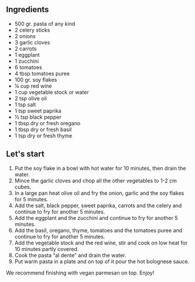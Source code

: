 ## Ingredients

- 500 gr. pasta of any kind
- 2 celery sticks
- 2 onions
- 3 garlic cloves
- 2 carrots
- 1 eggplant
- 1 zucchini
- 6 tomatoes
- 4 tbsp tomatoes puree
- 100 gr. soy flakes
- ¼ cup red wine
- 1 cup vegetable stock or water
- 2 tsp olive oil
- 1 tsp salt
- 1 tsp sweet paprika
- ½ tsp black pepper
- 1 tbsp dry or fresh oregano
- 1 tbsp dry or fresh basil
- 1 tsp dry or fresh thyme

## Let's start

1. Put the soy flake in a bowl with hot water for 10 minutes, then drain the water.
2. Mince the garlic cloves and chop all the other vegetables to 1-2 cm cubes.
3. In a large pan heat olive oil and fry the onion, garlic and the soy flakes for 5 minutes.
4. Add the salt, black pepper, sweet paprika, carrots and the celery and continue to fry for another 5 minutes.
5. Add the eggplant and the zucchini and continue to fry for another 5 minutes.
6. Add the basil, oregano, thyme, tomatoes and the tomatoes puree and continue to fry for another 5 minutes.
7. Add the vegetable stock and the red wine, stir and cook on low heat for 10 minutes partly covered.
8. Cook the pasta “al dente” and drain the water.
9. Put warm pasta in a plate and on top of it pour the hot bolognese sauce.

We recommend finishing with vegan parmesan on top.
Enjoy!
